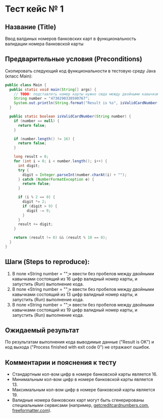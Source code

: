 # Тест кейс № 1
## Название (Title)
Ввод валдиных номеров банковских карт в функциональность валидации номера банковской карты     
## Предварительные условия (Preconditions)
Скопировать следующий код функциональности в тестовую среду Java (класс Main):
```Java
public class Main {
  public static void main(String[] args) {
    // TODO: подставлять номер карты нужно сюда между двойными кавычками, без пробелов
    String number = "4730290330590767";
    System.out.println(String.format("Result is %s", isValidCardNumber(number) ? "OK" : "FAIL"));
  }

  public static boolean isValidCardNumber(String number) {
    if (number == null) {
      return false;
    }

    if (number.length() != 16) {
      return false;
    }

    long result = 0;
    for (int i = 0; i < number.length(); i++) {
      int digit;
      try {
        digit = Integer.parseInt(number.charAt(i) + "");
      } catch (NumberFormatException e) {
        return false;
      }

      if (i % 2 == 0) {
        digit *= 2;
        if (digit > 9) {
          digit -= 9;
        }
      }
      result += digit;
    }

    return (result != 0) && (result % 10 == 0);
  }
}
```
## Шаги (Steps to reproduce):
1. В поле «String number = "";» ввести без пробелов между двойными кавычками состоящий из 16 цифр валидный номер карты, и запустить (Run) выполнение кода.
2. В поле «String number = "";» ввести без пробелов между двойными кавычками состоящий из 13 цифр валидный номер карты, и запустить (Run) выполнение кода.
3. В поле «String number = "";» ввести без пробелов между двойными кавычками состоящий из 19 цифр валидный номер карты, и запустить (Run) выполнение кода.
## Ожидаемый результат
По результатам выполнения кода выводимые данные ("Result is OK") и код выхода ("Process finished with exit code 0") не отражают ошибок.
## Комментарии и пояснения к тесту
* Стандартным кол-вом цифр в номере банковской карты является 16.
* Минимальным кол-вом цифр в номере банковской карты является 13.
* Максимальным кол-вом цифр в номере банковской карты является 19.
* Валидные номера банковских карт могут быть сгенерированы специальными сервисами (например, [getcreditcardnumbers.com](https://www.getcreditcardnumbers.com), [freeformatter.com](https://www.freeformatter.com/credit-card-number-generator-validator.html)).